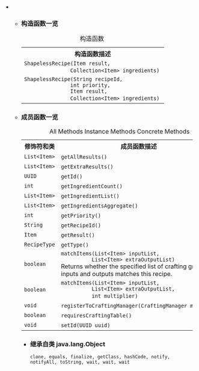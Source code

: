 <div class="summary">
<ul class="blockList">
<li class="blockList">
<!-- ======== CONSTRUCTOR SUMMARY ======== -->
<ul class="blockList">
<li class="blockList"><a name="constructor.summary">
<!--   -->
</a>
<h3>构造函数一览</h3>
<table class="memberSummary" border="0" cellpadding="3" cellspacing="0" summary="Constructor Summary table, listing constructors, and an explanation">
<caption><span>构造函数</span><span class="tabEnd"> </span></caption>
<tr>
<th>构造函数描述</th>
</tr>
<tr class="altColor">
<td class="colOne"><code><span class="memberNameLink"><a >ShapelessRecipe</a></span>(<a  title="class in cn.nukkit.item">Item</a> result,
               <a  title="class or interface in java.util">Collection</a>&lt;<a  title="class in cn.nukkit.item">Item</a>&gt; ingredients)</code> </td>
</tr>
<tr class="rowColor">
<td class="colOne"><code><span class="memberNameLink"><a >ShapelessRecipe</a></span>(<a  title="class or interface in java.lang">String</a> recipeId,
               int priority,
               <a  title="class in cn.nukkit.item">Item</a> result,
               <a  title="class or interface in java.util">Collection</a>&lt;<a  title="class in cn.nukkit.item">Item</a>&gt; ingredients)</code> </td>
</tr>
</table>
</li>
</ul>
<!-- ========== METHOD SUMMARY =========== -->
<ul class="blockList">
<li class="blockList"><a name="method.summary">
<!--   -->
</a>
<h3>成员函数一览</h3>
<table class="memberSummary" border="0" cellpadding="3" cellspacing="0" summary="Method Summary table, listing methods, and an explanation">
<caption><span id="t0" class="activeTableTab"><span>All Methods</span><span class="tabEnd"> </span></span><span id="t2" class="tableTab"><span><a >Instance Methods</a></span><span class="tabEnd"> </span></span><span id="t4" class="tableTab"><span><a >Concrete Methods</a></span><span class="tabEnd"> </span></span></caption>
<tr>
<th>修饰符和类</th>
<th>成员函数描述</th>
</tr>
<tr id="i0" class="altColor">
<td class="colFirst"><code><a  title="class or interface in java.util">List</a>&lt;<a  title="class in cn.nukkit.item">Item</a>&gt;</code></td>
<td class="colLast"><code><span class="memberNameLink"><a >getAllResults</a></span>()</code> </td>
</tr>
<tr id="i1" class="rowColor">
<td class="colFirst"><code><a  title="class or interface in java.util">List</a>&lt;<a  title="class in cn.nukkit.item">Item</a>&gt;</code></td>
<td class="colLast"><code><span class="memberNameLink"><a >getExtraResults</a></span>()</code> </td>
</tr>
<tr id="i2" class="altColor">
<td class="colFirst"><code><a  title="class or interface in java.util">UUID</a></code></td>
<td class="colLast"><code><span class="memberNameLink"><a >getId</a></span>()</code> </td>
</tr>
<tr id="i3" class="rowColor">
<td class="colFirst"><code>int</code></td>
<td class="colLast"><code><span class="memberNameLink"><a >getIngredientCount</a></span>()</code> </td>
</tr>
<tr id="i4" class="altColor">
<td class="colFirst"><code><a  title="class or interface in java.util">List</a>&lt;<a  title="class in cn.nukkit.item">Item</a>&gt;</code></td>
<td class="colLast"><code><span class="memberNameLink"><a >getIngredientList</a></span>()</code> </td>
</tr>
<tr id="i5" class="rowColor">
<td class="colFirst"><code><a  title="class or interface in java.util">List</a>&lt;<a  title="class in cn.nukkit.item">Item</a>&gt;</code></td>
<td class="colLast"><code><span class="memberNameLink"><a >getIngredientsAggregate</a></span>()</code> </td>
</tr>
<tr id="i6" class="altColor">
<td class="colFirst"><code>int</code></td>
<td class="colLast"><code><span class="memberNameLink"><a >getPriority</a></span>()</code> </td>
</tr>
<tr id="i7" class="rowColor">
<td class="colFirst"><code><a  title="class or interface in java.lang">String</a></code></td>
<td class="colLast"><code><span class="memberNameLink"><a >getRecipeId</a></span>()</code> </td>
</tr>
<tr id="i8" class="altColor">
<td class="colFirst"><code><a  title="class in cn.nukkit.item">Item</a></code></td>
<td class="colLast"><code><span class="memberNameLink"><a >getResult</a></span>()</code> </td>
</tr>
<tr id="i9" class="rowColor">
<td class="colFirst"><code><a  title="enum in cn.nukkit.inventory">RecipeType</a></code></td>
<td class="colLast"><code><span class="memberNameLink"><a >getType</a></span>()</code> </td>
</tr>
<tr id="i10" class="altColor">
<td class="colFirst"><code>boolean</code></td>
<td class="colLast"><code><span class="memberNameLink"><a >matchItems</a></span>(<a  title="class or interface in java.util">List</a>&lt;<a  title="class in cn.nukkit.item">Item</a>&gt; inputList,
          <a  title="class or interface in java.util">List</a>&lt;<a  title="class in cn.nukkit.item">Item</a>&gt; extraOutputList)</code>
<div class="block">Returns whether the specified list of crafting grid inputs and outputs matches this recipe.</div>
</td>
</tr>
<tr id="i11" class="rowColor">
<td class="colFirst"><code>boolean</code></td>
<td class="colLast"><code><span class="memberNameLink"><a >matchItems</a></span>(<a  title="class or interface in java.util">List</a>&lt;<a  title="class in cn.nukkit.item">Item</a>&gt; inputList,
          <a  title="class or interface in java.util">List</a>&lt;<a  title="class in cn.nukkit.item">Item</a>&gt; extraOutputList,
          int multiplier)</code> </td>
</tr>
<tr id="i12" class="altColor">
<td class="colFirst"><code>void</code></td>
<td class="colLast"><code><span class="memberNameLink"><a >registerToCraftingManager</a></span>(<a  title="class in cn.nukkit.inventory">CraftingManager</a> manager)</code> </td>
</tr>
<tr id="i13" class="rowColor">
<td class="colFirst"><code>boolean</code></td>
<td class="colLast"><code><span class="memberNameLink"><a >requiresCraftingTable</a></span>()</code> </td>
</tr>
<tr id="i14" class="altColor">
<td class="colFirst"><code>void</code></td>
<td class="colLast"><code><span class="memberNameLink"><a >setId</a></span>(<a  title="class or interface in java.util">UUID</a> uuid)</code> </td>
</tr>
</table>
<ul class="blockList">
<li class="blockList"><a name="methods.inherited.from.class.java.lang.Object">
<!--   -->
</a>
<h3>继承自类 java.lang.<a  title="class or interface in java.lang">Object</a></h3>
<code><a  title="class or interface in java.lang">clone</a>, <a  title="class or interface in java.lang">equals</a>, <a  title="class or interface in java.lang">finalize</a>, <a  title="class or interface in java.lang">getClass</a>, <a  title="class or interface in java.lang">hashCode</a>, <a  title="class or interface in java.lang">notify</a>, <a  title="class or interface in java.lang">notifyAll</a>, <a  title="class or interface in java.lang">toString</a>, <a  title="class or interface in java.lang">wait</a>, <a  title="class or interface in java.lang">wait</a>, <a  title="class or interface in java.lang">wait</a></code></li>
</ul>
</li>
</ul>
</li>
</ul>
</div>
